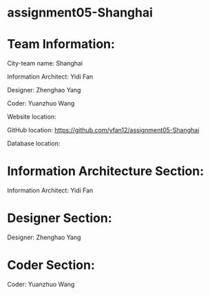 # assignment05-Shanghai

# Team Information:
City-team name: Shanghai

Information Architect: Yidi Fan

Designer: Zhenghao Yang

Coder: Yuanzhuo Wang

Website location: 

GitHub location: https://github.com/yfan12/assignment05-Shanghai

Database location: 

# Information Architecture Section:
Information Architect: Yidi Fan



# Designer Section:
Designer: Zhenghao Yang




# Coder Section:
Coder: Yuanzhuo Wang

